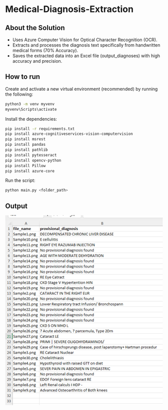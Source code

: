# Medical-Diagnosis-Extraction

## About the Solution
- Uses Azure Computer Vision for Optical Character Recognition (OCR).
- Extracts and processes the diagnosis text specifically from handwritten medical forms (70% Accuracy).
- Saves the extracted data into an Excel file (output_diagnoses) with high accuracy and precision.

## How to run
Create and activate a new virtual environment (recommended) by running
the following:

```bash
python3 -m venv myvenv
myvenv\Scripts\activate
```

Install the dependencies:
```bash
pip install -r requirements.txt
pip install azure-cognitiveservices-vision-computervision
pip install msrest
pip install pandas
pip install pathlib
pip install pytesseract
pip install opencv-python
pip install Pillow
pip install azure-core
```
Run the script:
```bash
python main.py <folder_path>
```

## Output
![Output Image](Output.png)
